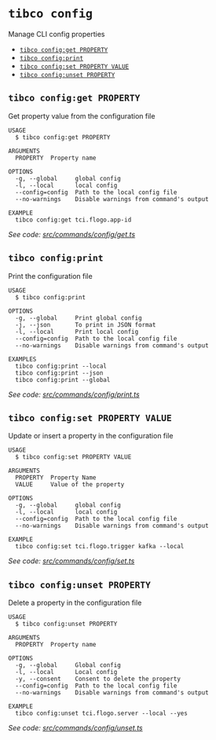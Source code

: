 `tibco config`
==============

Manage CLI config properties

* [`tibco config:get PROPERTY`](#tibco-configget-property)
* [`tibco config:print`](#tibco-configprint)
* [`tibco config:set PROPERTY VALUE`](#tibco-configset-property-value)
* [`tibco config:unset PROPERTY`](#tibco-configunset-property)

## `tibco config:get PROPERTY`

Get property value from the configuration file

```
USAGE
  $ tibco config:get PROPERTY

ARGUMENTS
  PROPERTY  Property name

OPTIONS
  -g, --global     global config
  -l, --local      local config
  --config=config  Path to the local config file
  --no-warnings    Disable warnings from command's output

EXAMPLE
  tibco config:get tci.flogo.app-id
```

_See code: [src/commands/config/get.ts](https://github.com/TIBCOSoftware/cic-cli-main/blob/v1.0.0/src/commands/config/get.ts)_

## `tibco config:print`

Print the configuration file

```
USAGE
  $ tibco config:print

OPTIONS
  -g, --global     Print global config
  -j, --json       To print in JSON format
  -l, --local      Print local config
  --config=config  Path to the local config file
  --no-warnings    Disable warnings from command's output

EXAMPLES
  tibco config:print --local
  tibco config:print --json
  tibco config:print --global
```

_See code: [src/commands/config/print.ts](https://github.com/TIBCOSoftware/cic-cli-main/blob/v1.0.0/src/commands/config/print.ts)_

## `tibco config:set PROPERTY VALUE`

Update or insert a property in the configuration file

```
USAGE
  $ tibco config:set PROPERTY VALUE

ARGUMENTS
  PROPERTY  Property Name
  VALUE     Value of the property

OPTIONS
  -g, --global     global config
  -l, --local      local config
  --config=config  Path to the local config file
  --no-warnings    Disable warnings from command's output

EXAMPLE
  tibco config:set tci.flogo.trigger kafka --local
```

_See code: [src/commands/config/set.ts](https://github.com/TIBCOSoftware/cic-cli-main/blob/v1.0.0/src/commands/config/set.ts)_

## `tibco config:unset PROPERTY`

Delete a property in the configuration file

```
USAGE
  $ tibco config:unset PROPERTY

ARGUMENTS
  PROPERTY  Property name

OPTIONS
  -g, --global     Global config
  -l, --local      Local config
  -y, --consent    Consent to delete the property
  --config=config  Path to the local config file
  --no-warnings    Disable warnings from command's output

EXAMPLE
  tibco config:unset tci.flogo.server --local --yes
```

_See code: [src/commands/config/unset.ts](https://github.com/TIBCOSoftware/cic-cli-main/blob/v1.0.0/src/commands/config/unset.ts)_

